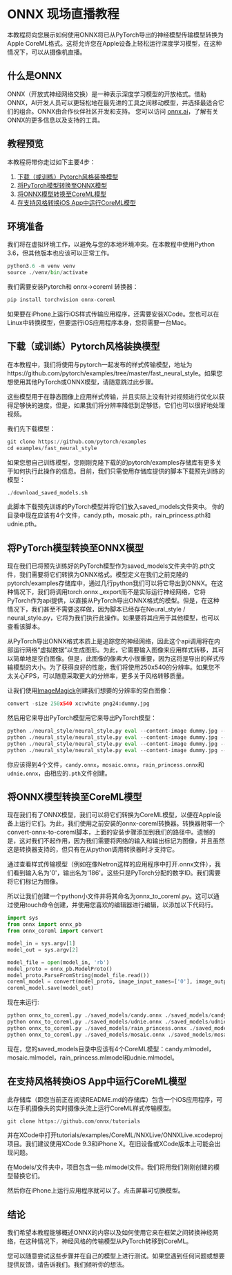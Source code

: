 
# ONNX 现场直播教程  

本教程将向您展示如何使用ONNX将已从PyTorch导出的神经模型传输模型转换为Apple CoreML格式。这将允许您在Apple设备上轻松运行深度学习模型，在这种情况下，可以从摄像机直播。  

## 什么是ONNX  
ONNX（开放式神经网络交换）是一种表示深度学习模型的开放格式。借助ONNX，AI开发人员可以更轻松地在最先进的工具之间移动模型，并选择最适合它们的组合。ONNX由合作伙伴社区开发和支持。 您可以访问 [onnx.ai](https://onnx.ai/)，了解有关ONNX的更多信息以及支持的工具。  

## 教程预览  

本教程将带你走过如下主要4步：  

1.  [下载（或训练）Pytorch风格装换模型](#download-or-train-pytorch-style-transfer-models)
2.  [将PyTorch模型转换至ONNX模型](#convert-the-pytorch-models-to-onnx-models)
3.  [将ONNX模型转换至CoreML模型](#convert-the-onnx-models-to-coreml-models)
4.  [在支持风格转换iOS App中运行CoreML模型](#run-the-coreml-models-in-a-style-transfer-ios-app)  

##  环境准备 

我们将在虚拟环境工作，以避免与您的本地环境冲突。在本教程中使用Python 3.6，但其他版本也应该可以正常工作。  

```py
python3.6 -m venv venv
source ./venv/bin/activate

```

我们需要安装Pytorch和 onnx->coreml 转换器：  

```py
pip install torchvision onnx-coreml

```

如果要在iPhone上运行iOS样式传输应用程序，还需要安装XCode。您也可以在Linux中转换模型，但要运行iOS应用程序本身，您将需要一台Mac。
  
## 下载（或训练）Pytorch风格装换模型  

在本教程中，我们将使用与pytorch一起发布的样式传输模型，地址为https://github.com/pytorch/examples/tree/master/fast_neural_style。如果您想使用其他PyTorch或ONNX模型，请随意跳过此步骤。  

这些模型用于在静态图像上应用样式传输，并且实际上没有针对视频进行优化以获得足够快的速度。但是，如果我们将分辨率降低到足够低，它们也可以很好地处理视频。  

我们先下载模型：
  
```py
git clone https://github.com/pytorch/examples
cd examples/fast_neural_style
``` 
如果您想自己训练模型，您刚刚克隆下载的的pytorch/examples存储库有更多关于如何执行此操作的信息。目前，我们只需使用存储库提供的脚本下载预先训练的模型：  

```py
./download_saved_models.sh

```

此脚本下载预先训练的PyTorch模型并将它们放入saved_models文件夹中。 你的目录中现在应该有4个文件，candy.pth，mosaic.pth，rain_princess.pth和udnie.pth。  

## 将PyTorch模型转换至ONNX模型  

现在我们已将预先训练好的PyTorch模型作为saved_models文件夹中的.pth文件，我们需要将它们转换为ONNX格式。模型定义在我们之前克隆的pytorch/examples存储库中，通过几行python我们可以将它导出到ONNX。在这种情况下，我们将调用torch.onnx._export而不是实际运行神经网络，它将PyTorch作为api提供，以直接从PyTorch导出ONNX格式的模型。但是，在这种情况下，我们甚至不需要这样做，因为脚本已经存在Neural_style / neural_style.py，它将为我们执行此操作。如果要将其应用于其他模型，也可以查看该脚本。  

从PyTorch导出ONNX格式本质上是追踪您的神经网络，因此这个api调用将在内部运行网络“虚拟数据”以生成图形。为此，它需要输入图像来应用样式转移，其可以简单地是空白图像。但是，此图像的像素大小很重要，因为这将是导出的样式传输模型的大小。为了获得良好的性能，我们将使用250x540的分辨率。如果您不太关心FPS，可以随意采取更大的分辨率，更多关于风格转移质量。    

让我们使用[ImageMagick](https://www.imagemagick.org/)创建我们想要的分辨率的空白图像：   

```py
convert -size 250x540 xc:white png24:dummy.jpg

```

然后用它来导出PyTorch模型用它来导出PyTorch模型：  

```py
python ./neural_style/neural_style.py eval --content-image dummy.jpg --output-image dummy-out.jpg --model ./saved_models/candy.pth --cuda 0 --export_onnx ./saved_models/candy.onnx
python ./neural_style/neural_style.py eval --content-image dummy.jpg --output-image dummy-out.jpg --model ./saved_models/udnie.pth --cuda 0 --export_onnx ./saved_models/udnie.onnx
python ./neural_style/neural_style.py eval --content-image dummy.jpg --output-image dummy-out.jpg --model ./saved_models/rain_princess.pth --cuda 0 --export_onnx ./saved_models/rain_princess.onnx
python ./neural_style/neural_style.py eval --content-image dummy.jpg --output-image dummy-out.jpg --model ./saved_models/mosaic.pth --cuda 0 --export_onnx ./saved_models/mosaic.onnx

```

你应该得到4个文件，`candy.onnx`，`mosaic.onnx`，`rain_princess.onnx`和`udnie.onnx`，由相应的`.pth`文件创建。  

## 将ONNX模型转换至CoreML模型  

现在我们有了ONNX模型，我们可以将它们转换为CoreML模型，以便在Apple设备上运行它们。为此，我们使用之前安装的onnx-coreml转换器。转换器附带一个convert-onnx-to-coreml脚本，上面的安装步骤添加到我们的路径中。遗憾的是，这对我们不起作用，因为我们需要将网络的输入和输出标记为图像，并且虽然这是转换器支持的，但只有在从python调用转换器时才支持它。  

通过查看样式传输模型（例如在像Netron这样的应用程序中打开.onnx文件），我们看到输入名为'0'，输出名为'186'。这些只是PyTorch分配的数字ID。我们需要将它们标记为图像。  

所以让我们创建一个python小文件并将其命名为onnx_to_coreml.py。这可以通过使用touch命令创建，并使用您喜欢的编辑器进行编辑，以添加以下代码行。  

```py
import sys
from onnx import onnx_pb
from onnx_coreml import convert

model_in = sys.argv[1]
model_out = sys.argv[2]

model_file = open(model_in, 'rb')
model_proto = onnx_pb.ModelProto()
model_proto.ParseFromString(model_file.read())
coreml_model = convert(model_proto, image_input_names=['0'], image_output_names=['186'])
coreml_model.save(model_out)

```

现在来运行:

```py
python onnx_to_coreml.py ./saved_models/candy.onnx ./saved_models/candy.mlmodel
python onnx_to_coreml.py ./saved_models/udnie.onnx ./saved_models/udnie.mlmodel
python onnx_to_coreml.py ./saved_models/rain_princess.onnx ./saved_models/rain_princess.mlmodel
python onnx_to_coreml.py ./saved_models/mosaic.onnx ./saved_models/mosaic.mlmodel

```

现在，您的saved_models目录中应该有4个CoreML模型：candy.mlmodel，mosaic.mlmodel，rain_princess.mlmodel和udnie.mlmodel。  

## 在支持风格转换iOS App中运行CoreML模型    

此存储库（即您当前正在阅读README.md的存储库）包含一个iOS应用程序，可以在手机摄像头的实时摄像头流上运行CoreML样式传输模型。  

```py
git clone https://github.com/onnx/tutorials

```

并在XCode中打开tutorials/examples/CoreML/NNXLive/ONNXLive.xcodeproj项目。我们建议使用XCode 9.3和iPhone X。在旧设备或XCode版本上可能会出现问题。   

在Models/文件夹中，项目包含一些.mlmodel文件。我们将用我们刚刚创建的模型替换它们。  

然后你在iPhone上运行应用程序就可以了。点击屏幕可切换模型。  

## 结论  

我们希望本教程能够概述ONNX的内容以及如何使用它来在框架之间转换神经网络，在这种情况下，神经风格的传输模型从PyTorch转移到CoreML。  

您可以随意尝试这些步骤并在自己的模型上进行测试。如果您遇到任何问题或想要提供反馈，请告诉我们。我们倾听你的想法。

